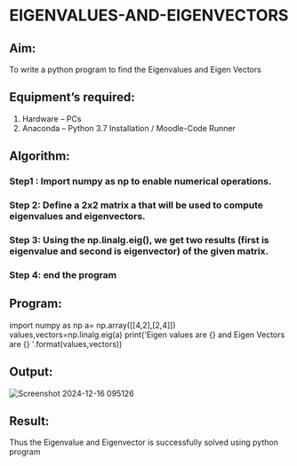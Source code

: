 # EIGENVALUES-AND-EIGENVECTORS
## Aim:
To write a python program to find the Eigenvalues and Eigen Vectors
## Equipment’s required:
1. 	Hardware – PCs
2. 	Anaconda – Python 3.7 Installation / Moodle-Code Runner
## Algorithm:
### Step1 : Import numpy as np to enable numerical operations.
### Step 2: Define a 2x2 matrix a that will be used to compute eigenvalues and eigenvectors.
### Step 3: Using the np.linalg.eig(),  we get two results (first is eigenvalue and second is eigenvector) of the given matrix.
### Step 4: end the program

## Program:
import numpy as np
a= np.array([[4,2],[2,4]])
values,vectors=np.linalg.eig(a)
print('Eigen values are {} and Eigen Vectors are {} '.format(values,vectors))

## Output:

![Screenshot 2024-12-16 095126](https://github.com/user-attachments/assets/bda8708e-a1bc-476d-9274-2e7425aab6a9)


## Result:
Thus the Eigenvalue and Eigenvector is successfully solved using python program
